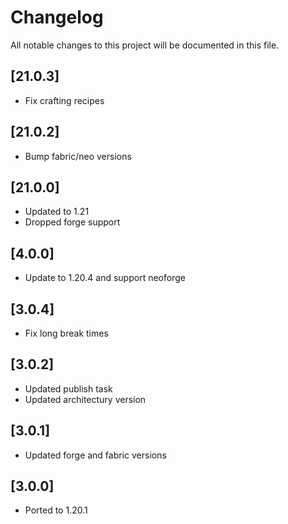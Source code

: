 # Changelog

All notable changes to this project will be documented in this file.

## [21.0.3]

- Fix crafting recipes

## [21.0.2]

- Bump fabric/neo versions

## [21.0.0]

- Updated to 1.21
- Dropped forge support

## [4.0.0]

- Update to 1.20.4 and support neoforge

## [3.0.4]

- Fix long break times

## [3.0.2]

- Updated publish task
- Updated architectury version

## [3.0.1]

- Updated forge and fabric versions

## [3.0.0]

- Ported to 1.20.1
